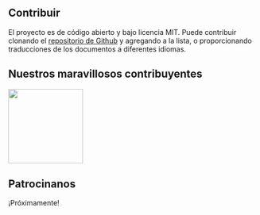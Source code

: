 ## Contribuir

El proyecto es de código abierto y bajo licencia MIT. Puede contribuir clonando el [repositorio de Github](https://github.com/CSumm/helpmepoc) y agregando a la lista, o proporcionando traducciones de los documentos a diferentes idiomas.

## Nuestros maravillosos contribuyentes

<a href="https://www.github.com/csumm"> <img width="150px" height="150px" src="public/images/carlgithub.png"> </a>

## Patrocinanos

¡Próximamente!
